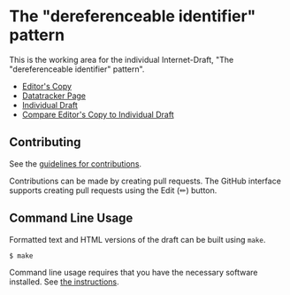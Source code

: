 # The "dereferenceable identifier" pattern

This is the working area for the individual Internet-Draft, "The "dereferenceable identifier" pattern".

* [Editor's Copy](https://cabo.github.io/deref-id/#go.draft-bormann-t2trg-deref-id.html)
* [Datatracker Page](https://datatracker.ietf.org/doc/draft-bormann-t2trg-deref-id)
* [Individual Draft](https://datatracker.ietf.org/doc/html/draft-bormann-t2trg-deref-id)
* [Compare Editor's Copy to Individual Draft](https://cabo.github.io/deref-id/#go.draft-bormann-t2trg-deref-id.diff)


## Contributing

See the
[guidelines for contributions](https://github.com/cabo/deref-id/blob/main/CONTRIBUTING.md).

Contributions can be made by creating pull requests.
The GitHub interface supports creating pull requests using the Edit (✏) button.


## Command Line Usage

Formatted text and HTML versions of the draft can be built using `make`.

```sh
$ make
```

Command line usage requires that you have the necessary software installed.  See
[the instructions](https://github.com/martinthomson/i-d-template/blob/main/doc/SETUP.md).


